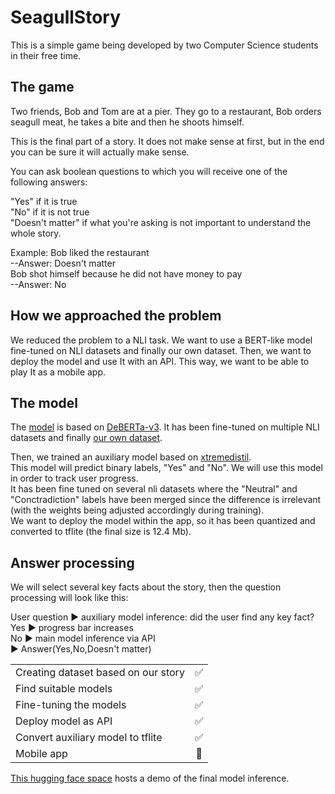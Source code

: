# SeagullStory
This is a simple game being developed by two Computer Science students in their free time.

## The game
Two friends, Bob and Tom are at a pier. They go to a restaurant, Bob orders seagull meat, he takes a bite and then he shoots himself.  
  
This is the final part of a story. It does not make sense at first, but in the end you can be sure it will actually make sense.  
  
You can ask boolean questions to which you will receive one of the following answers: 
  
"Yes" if it is true  
"No" if it is not true  
"Doesn't matter" if what you're asking is not important to understand the whole story.  
  
Example: Bob liked the restaurant                                   
--Answer: Doesn't matter  
         Bob shot himself because he did not have money to pay      
         --Answer: No  
  
## How we approached the problem
We reduced the problem to a NLI task. We want to use a BERT-like model fine-tuned on NLI datasets and finally our own dataset. Then, we want to deploy the model 
and use It with an API. This way, we want to be able to play It as a mobile app.  

## The model
The [model](https://huggingface.co/manuu01/DeBERTa-SeagullStory) is based on [DeBERTa-v3](https://huggingface.co/microsoft/deberta-v3-base). It has been fine-tuned on multiple NLI datasets and finally [our own dataset](https://github.com/manuu1311/SeagullStory/tree/main/Training_data).  
  
Then, we trained an auxiliary model based on [xtremedistil](https://huggingface.co/microsoft/xtremedistil-l6-h256-uncased).  
This model will predict binary labels, "Yes" and "No". We will use this model in order to track user progress.  
It has been fine tuned on several nli datasets where the "Neutral" and "Conctradiction" labels have been merged since the difference is irrelevant (with the weights being adjusted accordingly during training).  
We want to deploy the model within the app, so it has been quantized and converted to tflite (the final size is 12.4 Mb).  
  
## Answer processing
We will select several key facts about the story, then the question processing will look like this:  
  
User question ▶️ auxiliary model inference: did the user find any key fact?  
Yes ▶️ progress bar increases  
No  ▶️ main model inference via API  
▶️ Answer(Yes,No,Doesn't matter)  

  
|                                                  |        |
| -------------------------------------------------|:------:|  
| Creating dataset based on our story              |   ✅    |  
| Find suitable models                             |   ✅    |  
| Fine-tuning the models                           |   ✅    |  
| Deploy model as API                              |   ✅    |  
| Convert auxiliary model to tflite                |   ✅    |  
| Mobile app                                       |   🔲    |  
    
    
    
[This hugging face space](https://huggingface.co/spaces/manuu01/SeagullStory) hosts a demo of the final model inference.


